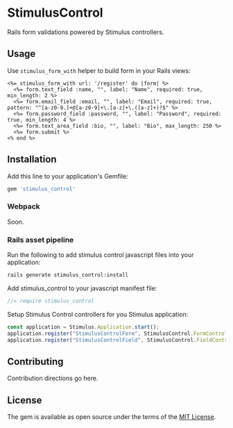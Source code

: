 # StimulusControl

Rails form validations powered by Stimulus controllers.

## Usage

Use `stimulus_form_with` helper to build form in your Rails views:

```erb
<%= stimulus_form_with url: '/register' do |form| %>
  <%= form.text_field :name, "", label: "Name", required: true, min_length: 2 %>
  <%= form.email_field :email, "", label: "Email", required: true, pattern: "^[a-z0-9.]+@[a-z0-9]+\.[a-z]+\.([a-z]+)?$" %>
  <%= form.password_field :password, "", label: "Password", required: true, min_length: 4 %>
  <%= form.text_area_field :bio, "", label: "Bio", max_length: 250 %>
  <%= form.submit %>
<% end %>
```

## Installation

Add this line to your application's Gemfile:

```ruby
gem 'stimulus_control'
```

### Webpack

Soon.

### Rails asset pipeline

Run the following to add stimulus control javascript files into your application:

```sh
rails generate stimulus_control:install
```

Add stimulus_control to your javascript manifest file:

```js
//= require stimulus_control
```

Setup Stimulus Control controllers for you Stimulus application:

```js
const application = Stimulus.Application.start();
application.register("StimulusControlForm", StimulusControl.FormController);
application.register("StimulusControlField", StimulusControl.FieldController);
```

## Contributing

Contribution directions go here.

## License

The gem is available as open source under the terms of the [MIT License](https://opensource.org/licenses/MIT).
